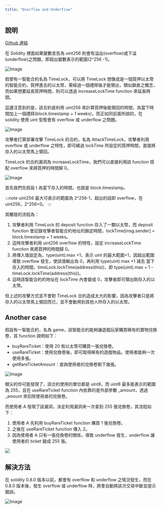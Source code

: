 ```yaml
---
title: "Overflow and Underflow"
---
```


## 說明

[Github 連結](https://github.com/WeiYun0912/SmartContracts/tree/main/Hack/Arithmetic%20Overflow%20and%20Underflow)

在 Solidity 裡面如果變數宣告為 uint256 則會有溢出(overflow)或下溢(underflow)之問題，即超出變數表示的範圍(2^256 -1)。

![Image](https://i.imgur.com/QM5SBde.png)

假使有一智能合約名為 TimeLock，可以將 TimeLock 想像成是一個質押以太幣的智能合約，質押進去的以太幣，需經過一個禮拜後才能領出，類似鎖倉之概念，而如果想要延長質押時間，則可以透過 increaseLockTime function 來延長時間。

這邊注意到的是，該合約是利用 uint256 來計算質押後能領回的時間，為當下時間加上一個禮拜(block.timestamp + 1 weeks)，而正如同前面所說的，在 solidity 使用 uint 型態會有 overflow 或 underflow 之問題。

![Image](https://i.imgur.com/WnyDB8I.png)

攻擊者打算部署攻擊 TimeLock 的合約，名為 AttackTimeLock，攻擊者利用 overflow 或 underflow 之特性，即可繞過 lockTime 所設定的質押時間，直接將存入的以太幣馬上領回。

TimeLock 的合約漏洞為 increaseLockTime，我們可以直接利用該 function 搭配 overflow 來將質押的時間歸 0。

![Image](https://i.imgur.com/GkqIeUA.png)

首先我們先假設 t 為當下存入的時間，也就是 block.timestamp。

:::note
uint256 最大可表示的範圍為 2^256-1，超出的話即 overflow，在 uint256，2^256=0。
:::

其觸發的流程為：

1. 攻擊者利用 TimeLock 的 deposit function 存入了一顆以太幣，而 deposit function 會記錄攻擊者智能合約地址的鎖定時間，lockTime[msg.sender] = block.timestamp + 1 weeks。
2. 這時攻擊者利用 uint256 overflow 的特性，設定 increaseLockTime function 來將質押的時間歸 0。
3. 將傳入值設定為，type(uint).max +1，表示 uint 的最大範圍+1，因超出範圍導致 overflow 發生，使該值輸出為 0，再利用 type(uint).max +1 減去 當下存入的時間，timeLock.lockTime(address(this))，即 type(uint).max + 1 - timeLock.lockTime(address(this))。
4. 這時該智能合約的地址在 lockTime 內會變成 0，攻擊者即可領出剛存入的以太幣。

但上述的攻擊方式並不會對 TimeLock 合約造成太大的影響，因為攻擊者只是將存入的以太幣馬上領回而已，並不會動用到其他人所存入的以太幣。

## Another case

假設有一智能合約，名為 game，該智能合約能夠讓遊戲玩家購買稀有的寶物兌換卷，其 function 說明如下：

- buyRareTicket：使用 20 枚以太幣可購買一張兌換卷。
- useRareTicket：使用兌換卷後，即可取得稀有的遊戲物品，使用者能夠一次使用多張。
- getRareTicketAmount：查詢使用者的兌換卷剩下幾張。

![Image](https://i.imgur.com/xNkILQI.png)

眼尖的你可能發現了，該合約使用的單位都是 uint8，而 uint8 最多能表示的範圍為 255，且在 useRareTicket function 內依靠的是外部參數 \_amount，透過\_amount 來扣除使用者的兌換卷。

而使用者 A 發現了該漏洞，決定利用漏洞來一次拿到 255 張兌換卷，其流程如下：

1. 使用者 A 先利用 buyRareTicket function 購買 1 張兌換卷。
2. 之後在 useRareTicket function 傳入 2。
3. 因為使用者 A 只有一張兌換卷的關係，導致 underflow 發生，underflow 讓使用者的 ticket 變成 255 張。

![](https://i.imgur.com/2CFAWcs.png)

## 解決方法

在 solidity 0.8.0 版本以前，都會有 overflow 和 underflow 之情況發生，而在 0.8.0 版本後，發生 overflow 或 underflow 時，將會自動將該次交易中斷並提示錯誤。

![Image](https://i.imgur.com/LUt1VDz.png)
